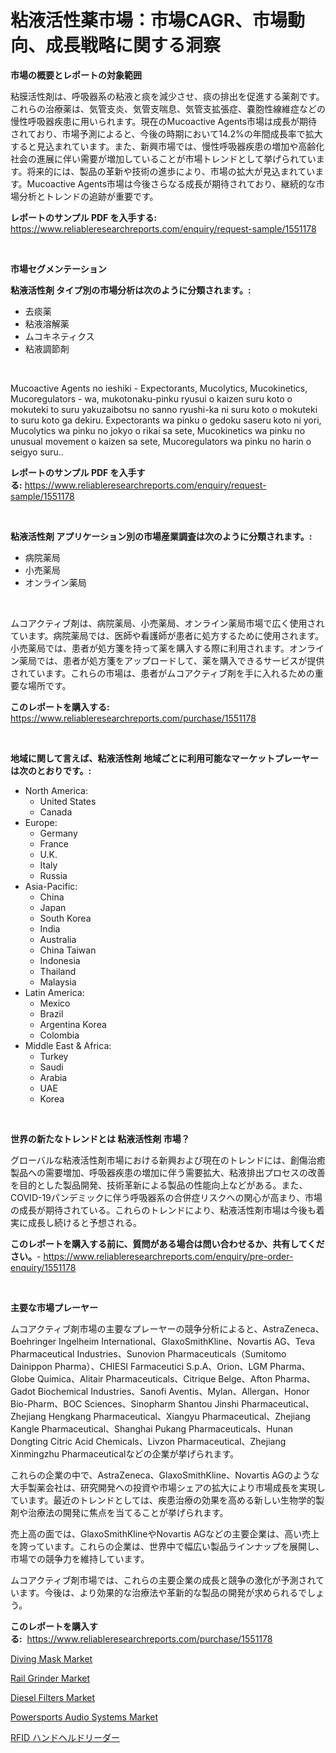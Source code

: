 <p><h1>粘液活性薬市場：市場CAGR、市場動向、成長戦略に関する洞察</h1></p><p><strong>市場の概要とレポートの対象範囲</strong></p>
<p><p>粘膜活性剤は、呼吸器系の粘液と痰を減少させ、痰の排出を促進する薬剤です。これらの治療薬は、気管支炎、気管支喘息、気管支拡張症、嚢胞性線維症などの慢性呼吸器疾患に用いられます。現在のMucoactive Agents市場は成長が期待されており、市場予測によると、今後の時期において14.2%の年間成長率で拡大すると見込まれています。また、新興市場では、慢性呼吸器疾患の増加や高齢化社会の進展に伴い需要が増加していることが市場トレンドとして挙げられています。将来的には、製品の革新や技術の進歩により、市場の拡大が見込まれています。Mucoactive Agents市場は今後さらなる成長が期待されており、継続的な市場分析とトレンドの追跡が重要です。</p></p>
<p><strong>レポートのサンプル PDF を入手する:</strong> <a href="https://www.reliableresearchreports.com/enquiry/request-sample/1551178">https://www.reliableresearchreports.com/enquiry/request-sample/1551178</a></p>
<p>&nbsp;</p>
<p><strong>市場セグメンテーション</strong></p>
<p><strong>粘液活性剤 タイプ別の市場分析は次のように分類されます。:</strong></p>
<p><ul><li>去痰薬</li><li>粘液溶解薬</li><li>ムコキネティクス</li><li>粘液調節剤</li></ul></p>
<p>&nbsp;</p>
<p><p>Mucoactive Agents no ieshiki - Expectorants, Mucolytics, Mucokinetics, Mucoregulators - wa, mukotonaku-pinku ryusui o kaizen suru koto o mokuteki to suru yakuzaibotsu no sanno ryushi-ka ni suru koto o mokuteki to suru koto ga dekiru. Expectorants wa pinku o gedoku saseru koto ni yori, Mucolytics wa pinku no jokyo o rikai sa sete, Mucokinetics wa pinku no unusual movement o kaizen sa sete, Mucoregulators wa pinku no harin o seigyo suru..</p></p>
<p><strong>レポートのサンプル PDF を入手する:</strong>&nbsp;<a href="https://www.reliableresearchreports.com/enquiry/request-sample/1551178">https://www.reliableresearchreports.com/enquiry/request-sample/1551178</a></p>
<p>&nbsp;</p>
<p><strong> 粘液活性剤 アプリケーション別の市場産業調査は次のように分類されます。:</strong></p>
<p><ul><li>病院薬局</li><li>小売薬局</li><li>オンライン薬局</li></ul></p>
<p>&nbsp;</p>
<p><p>ムコアクティブ剤は、病院薬局、小売薬局、オンライン薬局市場で広く使用されています。病院薬局では、医師や看護師が患者に処方するために使用されます。小売薬局では、患者が処方箋を持って薬を購入する際に利用されます。オンライン薬局では、患者が処方箋をアップロードして、薬を購入できるサービスが提供されています。これらの市場は、患者がムコアクティブ剤を手に入れるための重要な場所です。</p></p>
<p><strong>このレポートを購入する:</strong>&nbsp; <a href="https://www.reliableresearchreports.com/purchase/1551178">https://www.reliableresearchreports.com/purchase/1551178</a></p>
<p>&nbsp;</p>
<p><strong>地域に関して言えば、粘液活性剤 地域ごとに利用可能なマーケットプレーヤーは次のとおりです。:</strong></p>
<p><ul>
    <li>
        North America:
        <ul>
            <li>United States</li>
            <li>Canada</li>
        </ul>
    </li>
    <li>
        Europe:
        <ul>
            <li>Germany</li>
            <li>France</li>
            <li>U.K.</li>
            <li>Italy</li>
            <li>Russia</li>
        </ul>
    </li>
    <li>
        Asia-Pacific:
        <ul>
            <li>China</li>
            <li>Japan</li>
            <li>South Korea</li>
            <li>India</li>
            <li>Australia</li>
            <li>China Taiwan</li>
            <li>Indonesia</li>
            <li>Thailand</li>
            <li>Malaysia</li>
        </ul>
    </li>
    <li>
        Latin America:
        <ul>
            <li>Mexico</li>
            <li>Brazil</li>
            <li>Argentina Korea</li>
            <li>Colombia</li>
        </ul>
    </li>
    <li>
        Middle East & Africa:
        <ul>
            <li>Turkey</li>
            <li>Saudi</li>
            <li>Arabia</li>
            <li>UAE</li>
            <li>Korea</li>
        </ul>
    </li>
    </ul></p>
<p>&nbsp;</p>
<p><strong>世界の新たなトレンドとは 粘液活性剤 市場？</strong></p>
<p><p>グローバルな粘液活性剤市場における新興および現在のトレンドには、創傷治癒製品への需要増加、呼吸器疾患の増加に伴う需要拡大、粘液排出プロセスの改善を目的とした製品開発、技術革新による製品の性能向上などがある。また、COVID-19パンデミックに伴う呼吸器系の合併症リスクへの関心が高まり、市場の成長が期待されている。これらのトレンドにより、粘液活性剤市場は今後も着実に成長し続けると予想される。</p></p>
<p><strong>このレポートを購入する前に、質問がある場合は問い合わせるか、共有してください。</strong>- <a href="https://www.reliableresearchreports.com/enquiry/pre-order-enquiry/1551178">https://www.reliableresearchreports.com/enquiry/pre-order-enquiry/1551178</a></p>
<p>&nbsp;</p>
<p><strong>主要な市場プレーヤー</strong></p>
<p><p>ムコアクティブ剤市場の主要なプレーヤーの競争分析によると、AstraZeneca、Boehringer Ingelheim International、GlaxoSmithKline、Novartis AG、Teva Pharmaceutical Industries、Sunovion Pharmaceuticals（Sumitomo Dainippon Pharma）、CHIESI Farmaceutici S.p.A、Orion、LGM Pharma、Globe Quimica、Alitair Pharmaceuticals、Citrique Belge、Afton Pharma、Gadot Biochemical Industries、Sanofi Aventis、Mylan、Allergan、Honor Bio-Pharm、BOC Sciences、Sinopharm Shantou Jinshi Pharmaceutical、Zhejiang Hengkang Pharmaceutical、Xiangyu Pharmaceutical、Zhejiang Kangle Pharmaceutical、Shanghai Pukang Pharmaceuticals、Hunan Dongting Citric Acid Chemicals、Livzon Pharmaceutical、Zhejiang Xinmingzhu Pharmaceuticalなどの企業が挙げられます。</p><p>これらの企業の中で、AstraZeneca、GlaxoSmithKline、Novartis AGのような大手製薬会社は、研究開発への投資や市場シェアの拡大により市場成長を実現しています。最近のトレンドとしては、疾患治療の効果を高める新しい生物学的製剤や治療法の開発に焦点を当てることが挙げられます。</p><p>売上高の面では、GlaxoSmithKlineやNovartis AGなどの主要企業は、高い売上を誇っています。これらの企業は、世界中で幅広い製品ラインナップを展開し、市場での競争力を維持しています。</p><p>ムコアクティブ剤市場では、これらの主要企業の成長と競争の激化が予測されています。今後は、より効果的な治療法や革新的な製品の開発が求められるでしょう。</p></p>
<p><strong>このレポートを購入する:</strong>&nbsp;&nbsp;<a href="https://www.reliableresearchreports.com/purchase/1551178">https://www.reliableresearchreports.com/purchase/1551178</a></p>
<p><p><a href="https://github.com/globismark/Market-Research-Report-List-2/blob/main/diving-mask-market.md">Diving Mask Market</a></p><p><a href="https://issuu.com/reportprime-2/docs/rail-grinder-market-size-2030.pptx">Rail Grinder Market</a></p><p><a href="https://view.publitas.com/reportprime-1/diesel-filters-market-size-share-trends-analysis-report-by-material-by-type-by-end-user-by-region-and-segment-forecasts-2024-2031/">Diesel Filters Market</a></p><p><a href="https://issuu.com/reportprime-2/docs/powersports-audio-systems-market-size-2030.pptx">Powersports Audio Systems Market</a></p><p><a href="https://github.com/bevdtkn4419963/Market-Research-Report-List-1/blob/main/78340606981.md">RFID ハンドヘルドリーダー</a></p></p>